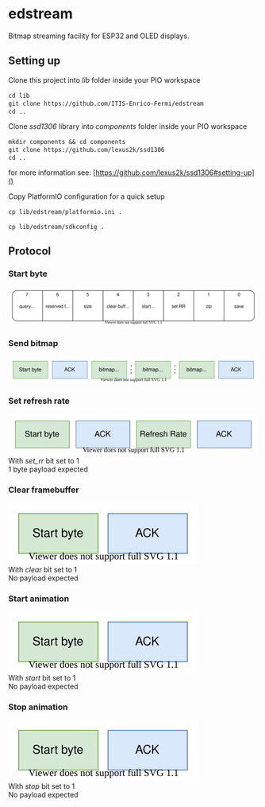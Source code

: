 # edstream
Bitmap streaming facility for ESP32 and OLED displays.

## Setting up

Clone this project into _lib_ folder inside your PIO workspace
```
cd lib
git clone https://github.com/ITIS-Enrico-Fermi/edstream
cd ..
```

Clone _ssd1306_ library into _components_ folder inside your PIO workspace
```
mkdir components && cd components
git clone https://github.com/lexus2k/ssd1306
cd ..
```
for more information see: [https://github.com/lexus2k/ssd1306#setting-up]()

Copy PlatformIO configuration for a quick setup
```
cp lib/edstream/platformio.ini .
```

```
cp lib/edstream/sdkconfig .
```

## Protocol

### Start byte
![Start byte](diagrams/Protocol.svg)

### Send bitmap
![Send bitmap](diagrams/SendBitmap.svg)

### Set refresh rate
![Set refresh rate](diagrams/SetRefreshRate.svg)
<br> With _set_rr_ bit set to 1
<br> 1 byte payload expected

### Clear framebuffer
![Cleare framebuffer](diagrams/Clear.svg)
<br> With _clear_ bit set to 1
<br> No payload expected

### Start animation
![Start animation](diagrams/Start.svg)
<br> With _start_ bit set to 1
<br> No payload expected

### Stop animation
![Start animation](diagrams/Start.svg)
<br> With _stop_ bit set to 1
<br> No payload expected

